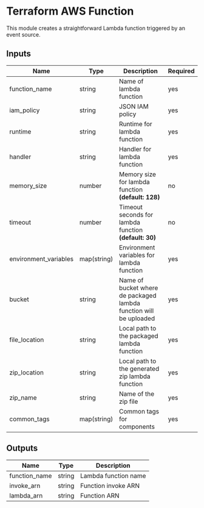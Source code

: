 # Terraform AWS Function

This module creates a straightforward Lambda function triggered by an event source.

## Inputs

| Name                  | Type        | Description                                                       | Required |
| --------------------- | ----------- | ----------------------------------------------------------------- | -------- |
| function_name         | string      | Name of lambda function                                           | yes      |
| iam_policy            | string      | JSON IAM policy                                                   | yes      |
| runtime               | string      | Runtime for lambda function                                       | yes      |
| handler               | string      | Handler for lambda function                                       | yes      |
| memory_size           | number      | Memory size for lambda function **(default: 128)**                | no       |
| timeout               | number      | Timeout seconds for lambda function **(default: 30)**             | no       |
| environment_variables | map(string) | Environment variables for lambda function                         | yes      |
| bucket                | string      | Name of bucket where de packaged lambda function will be uploaded | yes      |
| file_location         | string      | Local path to the packaged lambda function                        | yes      |
| zip_location          | string      | Local path to the generated zip lambda function                   | yes      |
| zip_name              | string      | Name of the zip file                                              | yes      |
| common_tags           | map(string) | Common tags for components                                        | yes      |

## Outputs

| Name          | Type   | Description          |
| ------------- | ------ | -------------------- |
| function_name | string | Lambda function name |
| invoke_arn    | string | Function invoke ARN  |
| lambda_arn    | string | Function ARN         |
